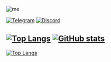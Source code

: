![me](https://i.imgur.com/8rbHP7M.jpg)

[![Telegram](https://img.icons8.com/fluency/40/000000/telegram-app.png)](https://t.me/sherlock_young) [![Discord](https://img.icons8.com/fluency/40/000000/discord.png)](https://discordapp.com/users/919640345204097074) 

[![Top Langs](https://github-readme-stats.vercel.app/api/top-langs/?username=sherlockteen&show_icons=true&theme=dracula&border_radius=10&hide_border=true&hide_title=true&langs_count=3)](https://github.com/anuraghazra/github-readme-stats)
[![GitHub stats](https://github-readme-stats.vercel.app/api?username=sherlockteen&count_private=true&show_icons=true&theme=dracula&border_radius=10&hide_border=true&hide_title=true)](https://github.com/anuraghazra/github-readme-stats)
---
[![Top Langs](https://github-readme-stats.vercel.app/api/top-langs/?username=sherlockteen)](https://github.com/anuraghazra/github-readme-stats)

